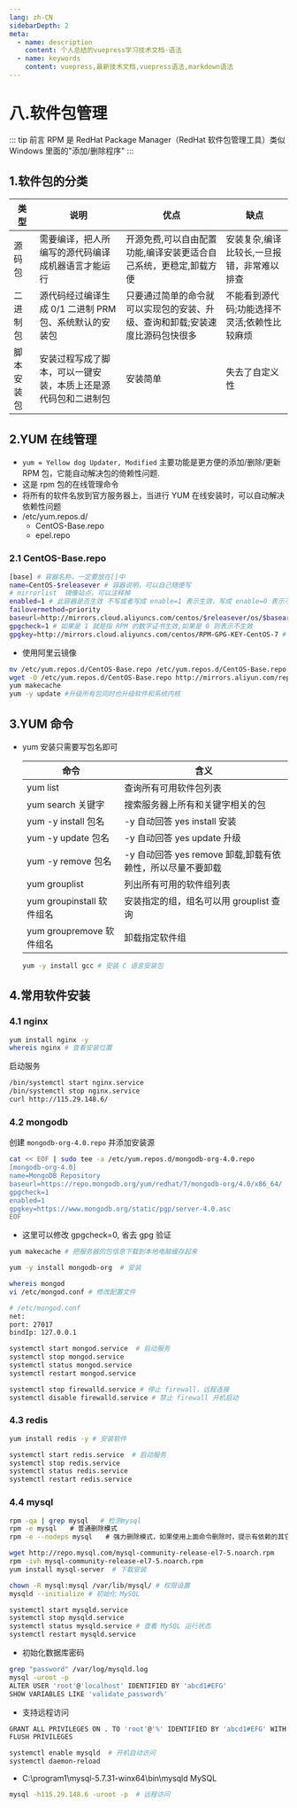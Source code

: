 ```yaml
---
lang: zh-CN
sidebarDepth: 2
meta:
  - name: description
    content: 个人总结的vuepress学习技术文档-语法
  - name: keywords
    content: vuepress,最新技术文档,vuepress语法,markdown语法
---
```


# 八.软件包管理

::: tip 前言
RPM 是 RedHat Package Manager（RedHat 软件包管理工具）类似 Windows 里面的"添加/删除程序"
:::

## 1.软件包的分类

| 类型       | 说明                                                           | 优点                                                                          | 缺点                                         |
| ---------- | -------------------------------------------------------------- | ----------------------------------------------------------------------------- | -------------------------------------------- |
| 源码包     | 需要编译，把人所编写的源代码编译成机器语言才能运行             | 开源免费,可以自由配置功能,编译安装更适合自己系统，更稳定,卸载方便             | 安装复杂,编译比较长,一旦报错，非常难以排查   |
| 二进制包   | 源代码经过编译生成 0/1 二进制 PRM 包、系统默认的安装包         | 只要通过简单的命令就可以实现包的安装、升级、查询和卸载;安装速度比源码包快很多 | 不能看到源代码;功能选择不灵活;依赖性比较麻烦 |
| 脚本安装包 | 安装过程写成了脚本，可以一键安装，本质上还是源代码包和二进制包 | 安装简单                                                                      | 失去了自定义性                               |

## 2.YUM 在线管理

- `yum = Yellow dog Updater, Modified` 主要功能是更方便的添加/删除/更新 RPM 包，它能自动解决包的倚赖性问题.
- 这是 rpm 包的在线管理命令
- 将所有的软件名放到官方服务器上，当进行 YUM 在线安装时，可以自动解决依赖性问题
- /etc/yum.repos.d/
  - CentOS-Base.repo
  - epel.repo

### 2.1 CentOS-Base.repo

```sh
[base] # 容器名称，一定要放在[]中
name=CentOS-$releasever # 容器说明，可以自己随便写
# mirrorlist  镜像站点，可以注释掉
enabled=1 # 此容器是否生效 不写或者写成 enable=1 表示生效，写成 enable=0 表示不生效
failovermethod=priority
baseurl=http://mirrors.cloud.aliyuncs.com/centos/$releasever/os/$basearch/ # YUM 源服务器的地址，默认是 CentOS 官方的 YUM 源
gpgcheck=1 # 如果是 1 就是指 RPM 的数字证书生效,如果是 0 则表示不生效
gpgkey=http://mirrors.cloud.aliyuncs.com/centos/RPM-GPG-KEY-CentOS-7 # 数字证书的公钥文件保存位置，不用改
```

- 使用阿里云镜像

```sh
mv /etc/yum.repos.d/CentOS-Base.repo /etc/yum.repos.d/CentOS-Base.repo.backup
wget -O /etc/yum.repos.d/CentOS-Base.repo http://mirrors.aliyun.com/repo/Centos-7.repo
yum makecache
yum -y update #升级所有包同时也升级软件和系统内核
```

## 3.YUM 命令

- yum 安装只需要写包名即可

  | 命令                      | 含义                                                       |
  | ------------------------- | ---------------------------------------------------------- |
  | yum list                  | 查询所有可用软件包列表                                     |
  | yum search 关键字         | 搜索服务器上所有和关键字相关的包                           |
  | yum -y install 包名       | -y 自动回答 yes install 安装                               |
  | yum -y update 包名        | -y 自动回答 yes update 升级                                |
  | yum -y remove 包名        | -y 自动回答 yes remove 卸载,卸载有依赖性，所以尽量不要卸载 |
  | yum grouplist             | 列出所有可用的软件组列表                                   |
  | yum groupinstall 软件组名 | 安装指定的组，组名可以用 grouplist 查询                    |
  | yum groupremove 软件组名  | 卸载指定软件组                                             |

  ```sh
  yum -y install gcc # 安装 C 语言安装包
  ```

## 4.常用软件安装

### 4.1 nginx

```sh
yum install nginx -y
whereis nginx # 查看安装位置
```

启动服务

```sh
/bin/systemctl start nginx.service
/bin/systemctl stop nginx.service
curl http://115.29.148.6/
```

### 4.2 mongodb

创建 `mongodb-org-4.0.repo` 并添加安装源

```sh
cat << EOF | sudo tee -a /etc/yum.repos.d/mongodb-org-4.0.repo
[mongodb-org-4.0]
name=MongoDB Repository
baseurl=https://repo.mongodb.org/yum/redhat/7/mongodb-org/4.0/x86_64/
gpgcheck=1
enabled=1
gpgkey=https://www.mongodb.org/static/pgp/server-4.0.asc
EOF
```

- 这里可以修改 gpgcheck=0, 省去 gpg 验证

```sh
yum makecache # 把服务器的包信息下载到本地电脑缓存起来
```

```sh
yum -y install mongodb-org  # 安装
```

```sh
whereis mongod
vi /etc/mongod.conf # 修改配置文件
```

```sh
# /etc/mongod.conf
net:
port: 27017
bindIp: 127.0.0.1
```

```sh
systemctl start mongod.service  # 启动服务
systemctl stop mongod.service
systemctl status mongod.service
systemctl restart mongod.service
```

```sh
systemctl stop firewalld.service # 停止 firewall，远程连接
systemctl disable firewalld.service # 禁止 firewall 开机启动
```

### 4.3 redis

```sh
yum install redis -y # 安装软件
```

```sh
systemctl start redis.service  # 启动服务
systemctl stop redis.service
systemctl status redis.service
systemctl restart redis.service
```

### 4.4 mysql

```sh
rpm -qa | grep mysql   # 检测mysql
rpm -e mysql　　# 普通删除模式
rpm -e --nodeps mysql　　# 强力删除模式，如果使用上面命令删除时，提示有依赖的其它文件，则用该命令可以对其进行强力删除
```

```sh
wget http://repo.mysql.com/mysql-community-release-el7-5.noarch.rpm
rpm -ivh mysql-community-release-el7-5.noarch.rpm
yum install mysql-server  # 下载安装
```

```sh
chown -R mysql:mysql /var/lib/mysql/ # 权限设置
mysqld --initialize # 初始化 MySQL
```

```sh
systemctl start mysqld.service
systemctl stop mysqld.service
systemctl status mysqld.service # 查看 MySQL 运行状态
systemctl restart mysqld.service
```

- 初始化数据库密码

```sh
grep "password" /var/log/mysqld.log
mysql -uroot -p
ALTER USER 'root'@'localhost' IDENTIFIED BY 'abcd1#EFG'
SHOW VARIABLES LIKE 'validate_password%'
```

- 支持远程访问

```sh
GRANT ALL PRIVILEGES ON . TO 'root'@'%' IDENTIFIED BY 'abcd1#EFG' WITH GRANT OPTION
FLUSH PRIVILEGES
```

```sh
systemctl enable mysqld  # 开机自动访问
systemctl daemon-reload
```

- C:\program1\mysql-5.7.31-winx64\bin\mysqld MySQL

```sh
mysql -h115.29.148.6 -uroot -p  # 远程访问
```
